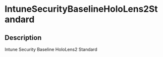 
# IntuneSecurityBaselineHoloLens2Standard

## Description

Intune Security Baseline HoloLens2 Standard

